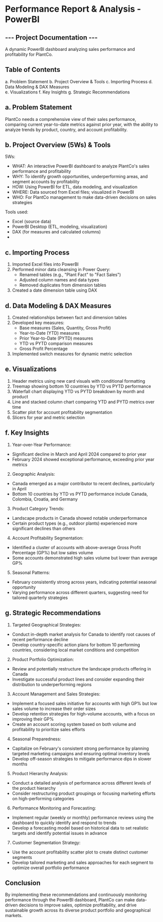 # Performance Report & Analysis - PowerBI
## --- Project Documentation ---
A dynamic PowerBI dashboard analyzing sales performance and profitability for PlantCo.

## Table of Contents
a. Problem Statement
b. Project Overview & Tools
c. Importing Process
d. Data Modeling & DAX Measures  
e. Visualizations
f. Key Insights
g. Strategic Recommendations

## a. Problem Statement
PlantCo needs a comprehensive view of their sales performance, comparing current year-to-date metrics against prior year, with the ability to analyze trends by product, country, and account profitability.

## b. Project Overview (5Ws) & Tools
5Ws:
- WHAT: An interactive PowerBI dashboard to analyze PlantCo's sales performance and profitability
- WHY: To identify growth opportunities, underperforming areas, and segment accounts by profitability
- HOW: Using PowerBI for ETL, data modeling, and visualization
- WHERE: Data sourced from Excel files; visualized in PowerBI
- WHO: For PlantCo management to make data-driven decisions on sales strategies

Tools used:
- Excel (source data)
- PowerBI Desktop (ETL, modeling, visualization)
- DAX (for measures and calculated columns)
- 
## c. Importing Process
1. Imported Excel files into PowerBI
2. Performed minor data cleansing in Power Query:
   - Renamed tables (e.g., "Plant Fact" to "Fact Sales")
   - Adjusted column names and data types
   - Removed duplicates from dimension tables
3. Created a date dimension table using DAX

## d. Data Modeling & DAX Measures
1. Created relationships between fact and dimension tables
2. Developed key measures:
   - Base measures (Sales, Quantity, Gross Profit)
   - Year-to-Date (YTD) measures
   - Prior Year-to-Date (PYTD) measures
   - YTD vs PYTD comparison measures
   - Gross Profit Percentage
3. Implemented switch measures for dynamic metric selection

## e. Visualizations
1. Header metrics using new card visuals with conditional formatting
2. Treemap showing bottom 10 countries by YTD vs PYTD performance
3. Waterfall chart displaying YTD vs PYTD breakdown by month and product
4. Line and stacked column chart comparing YTD and PYTD metrics over time
5. Scatter plot for account profitability segmentation
6. Slicers for year and metric selection

## f. Key Insights
1. Year-over-Year Performance:
- Significant decline in March and April 2024 compared to prior year
- February 2024 showed exceptional performance, exceeding prior year metrics

2. Geographic Analysis:
- Canada emerged as a major contributor to recent declines, particularly in April
- Bottom 10 countries by YTD vs PYTD performance include Canada, Colombia, Croatia, and Germany

3. Product Category Trends:
- Landscape products in Canada showed notable underperformance
- Certain product types (e.g., outdoor plants) experienced more significant declines than others

4. Account Profitability Segmentation:
- Identified a cluster of accounts with above-average Gross Profit Percentage (GP%) but low sales volume
- Some accounts demonstrated high sales volume but lower than average GP%

5. Seasonal Patterns:
- February consistently strong across years, indicating potential seasonal opportunity
- Varying performance across different quarters, suggesting need for tailored quarterly strategies
  
## g. Strategic Recommendations
1. Targeted Geographical Strategies:
- Conduct in-depth market analysis for Canada to identify root causes of recent performance decline
- Develop country-specific action plans for bottom 10 performing countries, considering local market conditions and competition

2. Product Portfolio Optimization:
- Review and potentially restructure the landscape products offering in Canada
- Investigate successful product lines and consider expanding their distribution to underperforming regions

3. Account Management and Sales Strategies:
- Implement a focused sales initiative for accounts with high GP% but low sales volume to increase their order sizes
- Develop retention strategies for high-volume accounts, with a focus on improving their GP%
- Create an account scoring system based on both volume and profitability to prioritize sales efforts

4. Seasonal Preparedness:
- Capitalize on February's consistent strong performance by planning targeted marketing campaigns and ensuring optimal inventory levels
- Develop off-season strategies to mitigate performance dips in slower months

5. Product Hierarchy Analysis:
- Conduct a detailed analysis of performance across different levels of the product hierarchy
- Consider restructuring product groupings or focusing marketing efforts on high-performing categories

6. Performance Monitoring and Forecasting:
- Implement regular (weekly or monthly) performance reviews using the dashboard to quickly identify and respond to trends
- Develop a forecasting model based on historical data to set realistic targets and identify potential issues in advance

7. Customer Segmentation Strategy:
- Use the account profitability scatter plot to create distinct customer segments
- Develop tailored marketing and sales approaches for each segment to optimize overall portfolio performance

## Conclusion
By implementing these recommendations and continuously monitoring performance through the PowerBI dashboard, PlantCo can make data-driven decisions to improve sales, optimize profitability, and drive sustainable growth across its diverse product portfolio and geographical markets.

